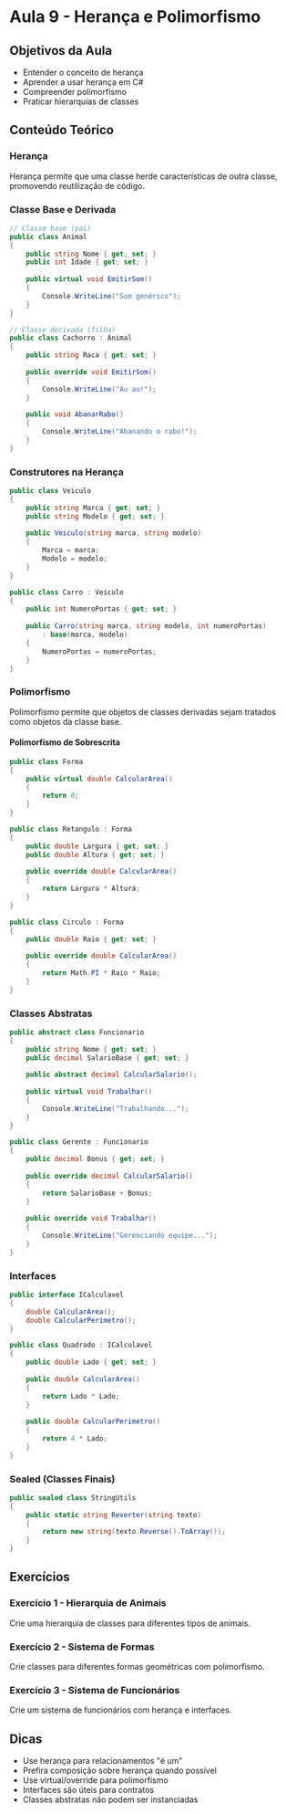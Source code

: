 # Aula 9 - Herança e Polimorfismo

## Objetivos da Aula
- Entender o conceito de herança
- Aprender a usar herança em C#
- Compreender polimorfismo
- Praticar hierarquias de classes

## Conteúdo Teórico

### Herança
Herança permite que uma classe herde características de outra classe, promovendo reutilização de código.

### Classe Base e Derivada
```csharp
// Classe base (pai)
public class Animal
{
    public string Nome { get; set; }
    public int Idade { get; set; }
    
    public virtual void EmitirSom()
    {
        Console.WriteLine("Som genérico");
    }
}

// Classe derivada (filha)
public class Cachorro : Animal
{
    public string Raca { get; set; }
    
    public override void EmitirSom()
    {
        Console.WriteLine("Au au!");
    }
    
    public void AbanarRabo()
    {
        Console.WriteLine("Abanando o rabo!");
    }
}
```

### Construtores na Herança
```csharp
public class Veiculo
{
    public string Marca { get; set; }
    public string Modelo { get; set; }
    
    public Veiculo(string marca, string modelo)
    {
        Marca = marca;
        Modelo = modelo;
    }
}

public class Carro : Veiculo
{
    public int NumeroPortas { get; set; }
    
    public Carro(string marca, string modelo, int numeroPortas) 
        : base(marca, modelo)
    {
        NumeroPortas = numeroPortas;
    }
}
```

### Polimorfismo
Polimorfismo permite que objetos de classes derivadas sejam tratados como objetos da classe base.

#### Polimorfismo de Sobrescrita
```csharp
public class Forma
{
    public virtual double CalcularArea()
    {
        return 0;
    }
}

public class Retangulo : Forma
{
    public double Largura { get; set; }
    public double Altura { get; set; }
    
    public override double CalcularArea()
    {
        return Largura * Altura;
    }
}

public class Circulo : Forma
{
    public double Raio { get; set; }
    
    public override double CalcularArea()
    {
        return Math.PI * Raio * Raio;
    }
}
```

### Classes Abstratas
```csharp
public abstract class Funcionario
{
    public string Nome { get; set; }
    public decimal SalarioBase { get; set; }
    
    public abstract decimal CalcularSalario();
    
    public virtual void Trabalhar()
    {
        Console.WriteLine("Trabalhando...");
    }
}

public class Gerente : Funcionario
{
    public decimal Bonus { get; set; }
    
    public override decimal CalcularSalario()
    {
        return SalarioBase + Bonus;
    }
    
    public override void Trabalhar()
    {
        Console.WriteLine("Gerenciando equipe...");
    }
}
```

### Interfaces
```csharp
public interface ICalculavel
{
    double CalcularArea();
    double CalcularPerimetro();
}

public class Quadrado : ICalculavel
{
    public double Lado { get; set; }
    
    public double CalcularArea()
    {
        return Lado * Lado;
    }
    
    public double CalcularPerimetro()
    {
        return 4 * Lado;
    }
}
```

### Sealed (Classes Finais)
```csharp
public sealed class StringUtils
{
    public static string Reverter(string texto)
    {
        return new string(texto.Reverse().ToArray());
    }
}
```

## Exercícios

### Exercício 1 - Hierarquia de Animais
Crie uma hierarquia de classes para diferentes tipos de animais.

### Exercício 2 - Sistema de Formas
Crie classes para diferentes formas geométricas com polimorfismo.

### Exercício 3 - Sistema de Funcionários
Crie um sistema de funcionários com herança e interfaces.

## Dicas
- Use herança para relacionamentos "é um"
- Prefira composição sobre herança quando possível
- Use virtual/override para polimorfismo
- Interfaces são úteis para contratos
- Classes abstratas não podem ser instanciadas 